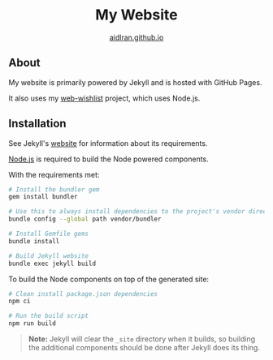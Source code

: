 <div align=center>

# My Website

[aidlran.github.io](https://aidlran.github.io)

</div>

## About

My  website is primarily powered by Jekyll and is hosted with GitHub Pages.

It also uses my [web-wishlist](https://github.com/aidlran/web-wishlist) project, which uses Node.js.

## Installation

See Jekyll's [website](https://jekyllrb.com/docs/installation/) for information about its requirements.

[Node.js](https://nodejs.org/en/download/) is required to build the Node powered components.

With the requirements met:

```sh
# Install the bundler gem 
gem install bundler

# Use this to always install dependencies to the project's vendor directory
bundle config --global path vendor/bundler

# Install Gemfile gems
bundle install

# Build Jekyll website
bundle exec jekyll build
```

To build the Node components on top of the generated site:

```sh
# Clean install package.json dependencies
npm ci

# Run the build script
npm run build
```

> **Note:** Jekyll will clear the `_site` directory when it builds, so building the additional components should be done after Jekyll does its thing.
